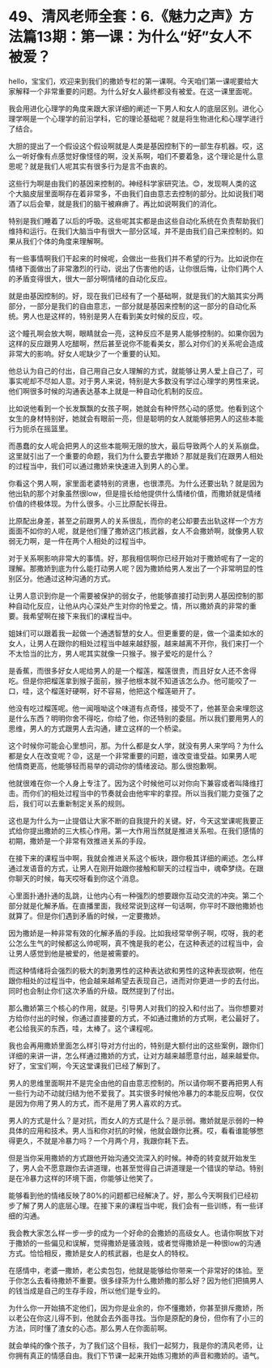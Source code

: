 # 49、清风老师全套：6.《魅力之声》方法篇13期：第一课：为什么“好”女人不被爱？

hello，宝宝们，欢迎来到我们的撒娇专栏的第一课啊。今天咱们第一课呢要给大家解释一个非常重要的问题。为什么好女人最终都没有被爱。在这一课里面呢。

我会用进化心理学的角度来跟大家详细的阐述一下男人和女人的底层区别。进化心理学啊是一个心理学的前沿学科，它的理论基础呢？就是将生物进化和心理学进行了结合。

大胆的提出了一个假设这个假设啊就是人类是基因控制下的一部生存机器。哎，这么一听好像有点感觉好像怪怪的啊，没关系啊，咱们不要着急，这个理论是什么意思呢？就是我们人呢其实有很多行为是言不由衷的。

这些行为啊是由我们的基因来控制的。神经科学家研究法。😊，发现啊人类的这个大脑皮层里面啊存在着非常多，不由我们自由意志去控制的部分。比如说我们喝酒了以后会晕，就是我们的脑干被麻痹了。再比如说啊我们的消化。

特别是我们睡着了以后的呼吸。这些呢其实都是由这些自动化系统在负责帮助我们维持和运行。在我们大脑当中有很大一部分区域，并不是由我们自己来控制的。如果从我们个体的角度来理解啊。

有一些事情啊我们干起来的时候呢，会做出一些我们并不希望的行为。比如说你在情绪下面做出了非常激烈的行动，说出了伤害他的话，让你很后悔，让你们两个人的矛盾变得很大，很大一部分啊情绪的自动化反应。

就是由基因控制的。好，现在我们已经有了一个基础啊，就是我们的大脑其实分两部分，一部分是我们的自由意志，一部分就是基因来控制的这一部分的自动化系统。男人也是这样的，特别是男人在看到美女时候的反应，哎。

这个瞳孔啊会放大啊，眼睛就会一亮，这种反应不是男人能够控制的。如果你因为这样的反应跟男人吃醋啊，然后甚至说你不能看美女，那么对你们的关系呢会造成非常大的影响。好女人呢缺少了一个重要的认知。

他总认为自己的付出，自己用自己女人理解的方式，就能够让男人爱上自己了，可事实呢却不尽如人意。对于男人来说，特别是大多数没有学过心理学的男性来说。他们啊很多时候的沟通表达基本上就是一种自动化机制的反应。

比如说他看到一个长发飘飘的女孩子啊，她就会有种怦然心动的感觉。他看到这个女生的身材特别好，她就会有眼前一亮，但是聪明的女人就能够把男人的这些本能行为扼杀在摇篮里。

而愚蠢的女人呢会把男人的这些本能啊无限的放大，最后导致两个人的关系崩盘。这里就引出了一个重要的命题，我们为什么要去学撒娇？那就是我们在跟男人相处的过程当中，我们可以通过撒娇来快速进入到男人的心里。

你看这个男人啊，家里面老婆特别的贤惠，也很漂亮。为什么还要出轨？就是因为他出轨的那个对象虽然很low，但是擅长给他提供什么情绪价值，而撒娇就是情绪价值的终极体现。为什么很多。小三比原配长得丑。

比原配出身差，甚至之前跟男人的关系很乱，而你的老公却要去出轨这样一个方方面面不如你的人呢，就是他们懂了撒娇这门核武器，女人不会撒娇啊，就像男人软弱无力啊，是一件在两个人相处的过程当中。

对于关系啊影响非常大的事情。好，那我相信啊你已经开始对于撒娇呢有了一定的理解。那撒娇到底为什么能打动男人呢？因为撒娇给男人发出了一个非常明显的性别区分。他通过这种沟通的方式。

让男人意识到你是一个需要被保护的弱女子，他能够直接打动到男人基因控制的那种自动化反应，让他从内心深处产生对你的怜爱之。情，所以撒娇真的非常的重要。我希望啊在接下来我们的课程当中。

姐妹们可以跟着我一起做一个通透智慧的女人。但更重要的是，做一个温柔如水的女人，让男人在跟你的相处过程当中越来越舒服，越来越离不开你，我们来打一个不太恰当的比方，男人呢其实就像一只猴子。猴子爱吃的是什么？

是香蕉，而很多好女人呢给男人的是一个榴莲，榴莲很贵，而且好女人还不舍得吃。但是你把榴莲拿到猴子面前，猴子他根本就不知道该怎么办。他可能咬了一口，哇，这个榴莲好硬啊，好不容易，他把这个榴莲砸开了。

他没有吃过榴莲呢。他一闻哦呦这个味道有点奇怪，接受不了，他甚至会来埋怨这是什么东西？明明你舍不得吃，你给了他，你还特别的委屈。所以我们要用男人的思维，男人的方式跟男人去沟通，建立这样的一个桥梁。

这个时候你可能会心里想问，那。为什么都是女人学，就没有男人来学吗？为什么都是女人在改变呢？😡，这是一个非常重要的问题，谁改变谁受益。如果男人呢他情商更高，他能够轻而易举的调动你的情绪波动。那么很抱歉啊。

他就很难在你一个人身上专注了。因为这个时候他可以对你向下兼容或者叫降维打击。而你们的相处过程当中的节奏就会由他牢牢的拿捏。所以当我们能力变强了之后，我们可以去重新制定关系的规则。

这也是为什么为一止提倡让大家不断的自我提升的关键。好，今天这堂课呢我要正式给你提出撒娇的三大核心作用。第一大作用当然就是推进关系啦。在我们感情的初期，撒娇是一个非常有效推进关系的手段。

在接下来的课程当中啊，我就会推进关系这个板块，跟你极其详细的阐述。怎么样通过发语音的方式，让男人在刚开始跟你接触和聊天的过程当中，魂牵梦绕。在跟你聊天的时候，每天哎呀看到你这个消息。

心里面扑通扑通的乱跳，让他内心有一种强烈的想要跟你互动交流的冲突。第二个部分就是化解矛盾。在直播里面，我经常说到这样一句话啊，你平时不跟他撒娇也就算了。但是你们遇到矛盾的时候，一定要撒娇。

因为撒娇是一种非常有效的化解矛盾的手段。比如我经常举例子啊，哎呀，我的老公怎么生气的时候都这么帅呢啊，真不愧是我的老公，在这种表述的过程当中，会让男人感觉到他是被爱的，他是被需要的。

而这种情绪将会强烈的极大的刺激男性的这种表达欲和男性的这种表现欲啊，他在跟你相处的过程当中，他会越来越希望去表现自己，进而对你更进一步的去付出。同时也会制止你们这次矛盾的升级。既然提到了付出。

那么撒娇第三个核心的作用，就是。引导男人对我们的投入和付出了。当你想要对方给你付出的时候，你通过直接要的方式，不如通过撒娇的方式啊，老公最好了。老公给我买的东西，哇，太棒了。这个课程呢。

我也会再用撒娇里面怎么样引导对方付出的，特别是大额付出的这些案例，跟你们详细的来讲一讲，怎么样通过撒娇的方式，让对方越来越愿意付出，越来越爱你。好了，宝宝们啊，今天这堂课我们已经了解到了。

男人的思维里面啊并不是完全由他的自由意志控制的。所以请你啊不要再把男人有一些行为动不动就归结为他不爱我了。其实很多时候他冷暴力的本能反应啊，仅仅是因为你用了男人的方式，而不是用了男人喜欢的方式。

男人的方式是什么？是对抗，而女人的方式是什么？是示弱。撒娇就是示弱的一种具体的应用和技术。男人当和你对抗的时候，他就会跟你比赛。哎，看看谁能够憋得更久，不就是冷暴力吗？一个月两个月，我跟你耗下去。

但是当你采用撒娇的方式跟他开始沟通交流深入的时候。神奇的转变就开始发生了，男人会不愿意跟你去讲道理，也甚至觉得自己讲道理是一个错误的举动。特别是在冷暴力这样的环境下面，你能够让他笑了。

能够看到他的情绪反映了80%的问题都已经解决了。好，那么今天啊我们已经初步了解了男人的底层心理。在接下来的课程当中呢，我们会有一些训练，有一些详细的沟通。

我会教大家怎么样一步一步的成为一个好命的会撒娇的高级女人。也请你啊放下对于撒娇的一些偏见和误解，觉得撒娇是骚浪贱，或者觉得撒娇是一种很low的沟通方式。恰恰相反，撒娇是女人的核武器，也是女人的特权。

在感情中，老婆一撒娇，老公卖包包，他就是能够给你带来一个非常好的体验。至于你怎么去看待撒娇不重要。很多绿茶为什么撒娇撒的那么好？因为他们把搞男人的钱当成是自己的生存手段，所以他们是专业的。

为什么你一开始搞不定他们，因为你是业余的，你不懂撒娇，你甚至排斥撒娇，所以老公在你这儿得不到，他就会去外面寻找。当你是原配的身份，但你有了小三的方法，同时懂了渣女的心态。那么男人在你面前啊。

就会单纯的像个孩子，为了我们这个目标，我们一起努力，我是你的清风老师，让你拥有真正的情感自由。我们下节课一起来开始练习撒娇的声音和撒娇的。语气。


